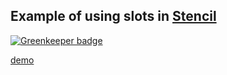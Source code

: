 ## Example of using slots in [Stencil](https://stenciljs.com/)

[![Greenkeeper badge](https://badges.greenkeeper.io/jagreehal/stencil-named-slots.svg)](https://greenkeeper.io/)

[demo](http://jagreehal.github.io/stencil-named-slots/index.html)
